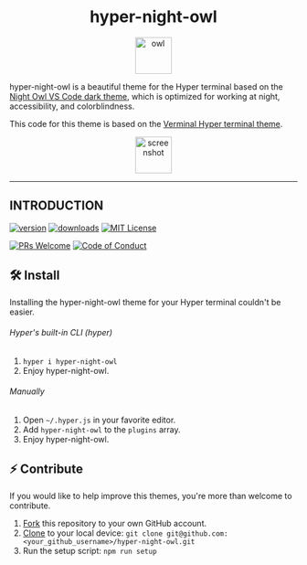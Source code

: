 <div align="center">
  <h1>hyper-night-owl</h1>

  <a href="https://www.emojione.com/emoji/1f989">
  <img height="64" width="64" alt="owl" src="https://raw.githubusercontent.com/pbomb/hyper-night-owl/master/other/owl.png" />
  </a>
</div>

hyper-night-owl is a beautiful theme for the Hyper terminal based on the [Night Owl VS Code dark theme](https://github.com/sdras/night-owl-vscode-theme), which is optimized for working at night, accessibility, and colorblindness.

This code for this theme is based on the [Verminal Hyper terminal theme](https://github.com/defringe/verminal).

<div align="center">
  <img height="64" width="64" alt="screenshot" src="https://raw.githubusercontent.com/pbomb/hyper-night-owl/master/other/terminal.png" />
</div>
<hr />

## INTRODUCTION

[![version][version-badge]][package]
[![downloads][downloads-badge]][npmtrends]
[![MIT License][license-badge]][license]

[![PRs Welcome][prs-badge]][prs]
[![Code of Conduct][coc-badge]][coc]

## 🛠 Install

Installing the hyper-night-owl theme for your Hyper terminal couldn't be easier.

###### Hyper's built-in CLI (hyper)

1.  `hyper i hyper-night-owl`
1.  Enjoy hyper-night-owl.

###### Manually

1.  Open `~/.hyper.js` in your favorite editor.
1.  Add `hyper-night-owl` to the `plugins` array.
1.  Enjoy hyper-night-owl.

## ⚡️ Contribute

If you would like to help improve this themes, you're more than welcome to contribute.

1.  [Fork](https://help.github.com/articles/fork-a-repo/) this repository to your own GitHub account.
2.  [Clone](https://help.github.com/articles/cloning-a-repository/) to your local device: `git clone git@github.com:<your_github_username>/hyper-night-owl.git`
3.  Run the setup script: `npm run setup`

[license-badge]: https://img.shields.io/npm/l/hyper-night-owl.svg?style=flat-square
[license]: https://github.com/pbomb/hyper-night-owl/blob/master/LICENSE
[version-badge]: https://img.shields.io/npm/v/hyper-night-owl.svg?style=flat-square
[package]: https://www.npmjs.com/package/hyper-night-owl
[downloads-badge]: https://img.shields.io/npm/dw/hyper-night-owl.svg?style=flat-square
[npmtrends]: http://www.npmtrends.com/hyper-night-owl
[prs-badge]: https://img.shields.io/badge/PRs-welcome-brightgreen.svg?style=flat-square
[prs]: http://makeapullrequest.com
[coc-badge]: https://img.shields.io/badge/code%20of-conduct-ff69b4.svg?style=flat-square
[coc]: https://github.com/pbomb/hyper-night-owl/blob/master/other/CODE_OF_CONDUCT.md
